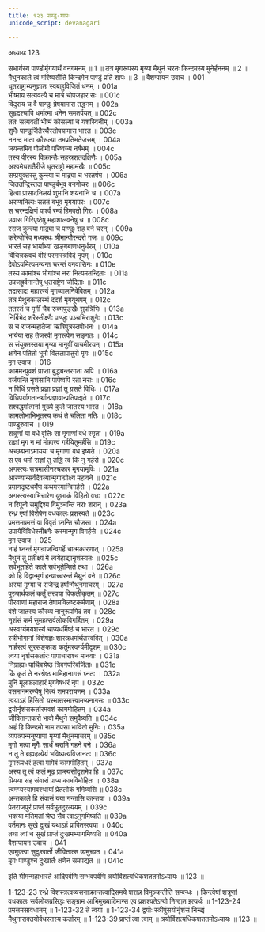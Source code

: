 ```yaml
---
title: १२३ पाण्डु-शापः
unicode_script: devanagari

---
```



अध्यायः 123

सभार्यस्य पाण्डोर्मृगयार्थं वनगमनम् ॥ 1 ॥ तत्र मृगरूपस्य मृग्या मैथुनं चरतः किन्दमस्य मुनेर्हननम् ॥ 2 ॥ मैथुनकाले त्वं मरिष्यसीति किन्दमेन पाण्डुं प्रति शापः ॥ 3 ॥
वैशम्पायन उवाच ।	001  
धृतराष्ट्राभ्यनुज्ञातः स्वबाहुविजितं धनम् ।	001a  
भीष्माय सत्यवत्यै च मात्रे चोपजहार सः ॥	001c  
विदुराय च वै पाण्डुः प्रेषयामास तद्धनम् ।	002a  
सुहृदश्चापि धर्मात्मा धनेन समतर्पयत् ॥	002c  
ततः सत्यवतीं भीष्मं कौसल्यां च यशस्विनीम् ।	003a  
शुभैः पाण्डुर्जितैरर्थैस्तोषयामास भारत ॥	003c  
ननन्द माता कौसल्या तमप्रतिमतेजसम् ।	004a  
जयन्तमिव पौलोमी परिष्वज्य नर्षभम् ॥	004c  
तस्य वीरस्य विक्रान्तैः सहस्रशतदक्षिणैः ।	005a  
अश्वमेधशतैरीजे धृतराष्ट्रो महामखैः ॥	005c  
सम्प्रयुक्तस्तु कुन्त्या च माद्र्या च भरतर्षभ ।	006a  
जिततन्द्रिस्तदा पाण्डुर्बभूव वनगोचरः ॥	006c  
हित्वा प्रासादनिलयं शुभानि शयनानि च ।	007a  
अरण्यनित्यः सततं बभूव मृगयापरः ॥	007c  
स चरन्दक्षिणं पार्श्वं रम्यं हिमवतो गिरः ।	008a  
उवास गिरिपृष्ठेषु महाशालवनेषु च ॥	008c  
रराज कुन्त्या माद्र्या च पाण्डुः सह वने चरन् ।	009a  
करेण्वोरिव मध्यस्थः श्रीमान्पौरन्दरो गजः ॥	009c  
भारतं सह भार्याभ्यां खङ्गबाणधनुर्धरम् ।	010a  
विचित्रकवचं वीरं परमास्त्रविदं नृपम् ।	010c  
देवोऽयमित्यमन्यन्त चरन्तं वनवासिनः ॥	010e  
तस्य कामांश्च भोगांश्च नरा नित्यमतन्द्रिताः ।	011a  
उपजह्रुर्वनान्तेषु धृतराष्ट्रेण चोदिताः ॥	011c  
तदासाद्य महारण्यं मृगव्यालनिषेवितम् ।	012a  
तत्र मैथुनकालस्थं ददर्श मृगयूथपम् ॥	012c  
ततस्तं च मृगीं चैव रुक्मपुङ्खैः सुपत्रिभिः ।	013a  
निर्बिभेद शरैस्तीक्ष्णैः पाण्डुः पञ्चभिराशुगैः ॥	013c  
स च राजन्महातेजा ऋषिपुत्रस्तपोधनः ।	014a  
भार्यया सह तेजस्वी मृगरूपेण सङ्गतः ॥	014c  
स संयुक्तस्तया मृग्या मानुषीं वाचमीरयन् ।	015a  
क्षणेन पतितो भूमौ विललापातुरो मृगः ॥	015c  
मृग उवाच ।	016  
काममन्युवशं प्राप्ता बुद्ध्यन्तरगता अपि ।	016a  
वर्जयन्ति नृशंसानि पापेष्वपि रता नराः ॥	016c  
न विधिं ग्रसते प्रज्ञा प्रज्ञां तु ग्रसते विधिः ।	017a  
विधिपर्यागतानर्थान्प्रज्ञावान्प्रतिपद्यते ॥	017c  
शश्वद्धर्मात्मनां मुख्ये कुले जातस्य भारत ।	018a  
कामलोभाभिभूतस्य कथं ते चलिता मतिः ॥	018c  
पाण्डुरुवाच ।	019  
शत्रूणां या वधे वृत्तिः सा मृगाणां वधे स्मृता ।	019a  
राज्ञां मृग न मां मोहात्त्वं गर्हयितुमर्हसि ॥	019c  
अच्छद्मनाऽमायया च मृगाणां वध इष्यते ।	020a  
स एव धर्मो राज्ञां तु तद्धि त्वं किं नु गर्हसे ॥	020c  
अगस्त्यः सत्रमासीनश्चकार मृगयामृषिः ।	021a  
आरण्यान्सर्वदैवत्यान्मृगान्प्रोक्ष्य महावने ॥	021c  
प्रमाणदृष्टधर्मेण कथमस्मान्विगर्हसे ।	022a  
अगस्त्यस्याभिचारेण युष्माकं विहितो वधः ॥	022c  
न रिपून्वै समुद्दिश्य विमुञ्चन्ति नराः शरान् ।	023a  
रन्ध्र एषां विशेषेण वधकालः प्रशस्यते ॥	023c  
प्रमत्तमप्रमत्तं वा विवृतं घ्नन्ति चौजसा ।	024a  
उपायैर्विविधैस्तीक्ष्णैः कस्मान्मृग विगर्हसे ॥	024c  
मृग उवाच ।	025  
नाहं घ्नन्तं मृगन्राजन्विगर्हे चात्मकारणात् ।	025a  
मैथुनं तु प्रतीक्ष्यं मे त्वयेहाद्यानृशंस्यतः ॥	025c  
सर्वभूतहिते काले सर्वभूतेप्सिते तथा ।	026a  
को हि विद्वान्मृगं हन्याच्चरन्तं मैथुनं वने ॥	026c  
अस्यां मृग्यां च राजेन्द्र हर्षान्मैथुनमाचरम् ।	027a  
पुरुषार्थफलं कर्तुं तत्त्वया विफलीकृतम् ॥	027c  
पौरवाणां महाराज तेषामक्लिष्टकर्मणाम् ।	028a  
वंशे जातस्य कौरव्य नानुरूपमिदं तव ॥	028c  
नृशंसं कर्म सुमहत्सर्वलोकविगर्हितम् ।	029a  
अस्वर्ग्यमयशस्यं चाप्यधर्मिष्ठं च भारत ॥	029c  
स्त्रीभोगानां विशेषज्ञः शास्त्रधर्मार्थतत्त्ववित् ।	030a  
नार्हस्त्वं सुरसङ्काश कर्तुमस्वर्ग्यमीदृशम् ॥	030c  
त्वया नृशंसकर्तारः पापाचाराश्च मानवाः ।	031a  
निग्राह्याः पार्थिवश्रेष्ठ त्रिवर्गपरिवर्जिताः ॥	031c  
किं कृतं ते नरश्रेष्ठ मामिहानागसं घ्नतः ।	032a  
मुनिं मूलफलाहारं मृगवेषधरं नृप ॥	032c  
वसमानमरण्येषु नित्यं शमपरायणम् ।	033a  
त्वयाऽहं हिंसितो यस्मात्तस्मात्त्वामप्यनागसः ॥	033c  
द्वयोर्नृशंसकर्तारमवशं काममोहितम् ।	034a  
जीवितान्तकरो भावो मैथुने समुपैष्यति ॥	034c  
अहं हि किन्दमो नाम तपसा भावितो मुनिः ।	035a  
व्यपत्रपन्मनुष्याणां मृग्यां मैथुनमाचरम् ॥	035c  
मृगो भत्वा मृगैः सार्धं चरामि गहने वने ।	036a  
न तु ते ब्रह्महत्येयं भविष्यत्यविजानतः ॥	036c  
मृगरूपधरं हत्वा मामेवं काममोहितम् ।	037a  
अस्य तु त्वं फलं मूढ प्राप्स्यसीदृशमेव हि ॥	037c  
प्रियया सह संवासं प्राप्य कामविमोहितः ।	038a  
त्वमप्यस्यामवस्थायां प्रेतलोकं गमिष्यसि ॥	038c  
अन्तकाले हि संवासं यया गन्तासि कान्तया ।	039a  
प्रेतराजपुरं प्राप्तं सर्वभूतदुरत्ययम् ।	039c  
भक्त्या मतिमतां श्रेष्ठ सैव त्वाऽनुगमिष्यति ॥	039a  
वर्तमानः सुखे दुःखं यथाऽहं प्रापितस्त्वया ।	040c  
तथा त्वां च सुखं प्राप्तं दुःखमभ्यागमिष्यति ॥	040a  
वैशम्पायन उवाच ।	041  
एवमुक्त्वा सुदुःखार्तो जीवितात्स व्यमुच्यत ।	041a  
मृगः पाण्डुश्च दुःखार्तः क्षणेन समपद्यत ॥ ॥	041c  

इति श्रीमन्महाभारते आदिपर्वणि सम्भवपर्वणि त्रयोविंशत्यधिकशततमोऽध्यायः ॥ 123 ॥

1-123-23 रन्ध्रे विशस्त्रत्वव्यसनाक्रान्तत्वादिसमये शरान्न विमुञ्चन्तीति सम्बन्धः । किन्त्वेषां शत्रूणां वधकालः सर्वलोकप्रसिद्धः सङ्ग्राम आभिमुख्यादिमान्स एव प्रशश्यतेऽन्यो निन्द्यत इत्यर्थः ॥ 1-123-24 प्रमत्तमसावधानम् ॥ 1-123-32 ते त्वया ॥ 1-123-34 द्वयोः स्त्रीपुंसयोर्नृशंसं निन्द्यं मैथुनासक्तयोर्वधस्तस्य कर्तारम् ॥ 1-123-39 प्राप्तं त्वा त्वाम् ॥ त्रयोविंशत्यधिकशततमोऽध्यायः ॥ 123 ॥